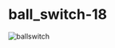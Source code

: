 # ball_switch-18

![ballswitch](https://user-images.githubusercontent.com/105904645/224463557-f704ab8d-f9ac-457a-9e5c-a52546fc3a6a.jpg)
